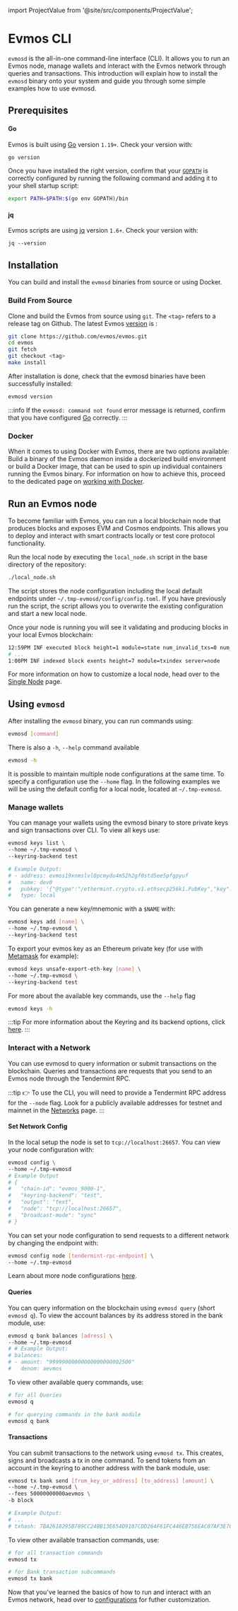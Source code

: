 import ProjectValue from '@site/src/components/ProjectValue';

# Evmos CLI

`evmosd` is the all-in-one command-line interface (CLI). It allows you to run an Evmos node, manage wallets and interact
 with the Evmos network through queries and transactions. This introduction will explain how to install the `evmosd`
 binary onto your system and guide you through some simple examples how to use evmosd.

## Prerequisites

#### Go

Evmos is built using [Go](https://golang.org/dl/) version `1.19+`. Check your version with:

```bash
go version
```

Once you have installed the right version, confirm that your [`GOPATH`](https://golang.org/doc/gopath_code#GOPATH)
 is correctly configured by running the following command and adding it to your shell startup script:

```bash
export PATH=$PATH:$(go env GOPATH)/bin
```

#### jq

Evmos scripts are using [jq](https://stedolan.github.io/jq/download/) version `1.6+`. Check your version with:

```
jq --version
```

## Installation

You can build and install the `evmosd` binaries from source or using Docker.

### Build From Source

Clone and build the Evmos from source using `git`. The `<tag>` refers to a release tag on Github. The latest Evmos
 [version](https://github.com/evmos/evmos/releases) is <ProjectValue keyword='latest_version'/>:

```bash
git clone https://github.com/evmos/evmos.git
cd evmos
git fetch
git checkout <tag>
make install
```

After installation is done, check that the evmosd binaries have been successfully installed:

```bash
evmosd version
```

:::info
If the `evmosd: command not found` error message is returned, confirm that you have configured [Go](#go) correctly.
:::

### Docker

When it comes to using Docker with Evmos, there are two options available:
Build a binary of the Evmos daemon inside a dockerized build environment
or build a Docker image, that can be used to spin up individual containers running the Evmos binary.
For information on how to achieve this,
proceed to the dedicated page on [working with Docker](./docker-build.md).

## Run an Evmos node

To become familiar with Evmos, you can run a local blockchain node that produces blocks and exposes EVM and Cosmos
endpoints. This allows you to deploy and interact with smart contracts locally or test core protocol functionality.

Run the local node by executing the `local_node.sh` script in the base directory of the repository:

```bash
./local_node.sh
```

The script stores the node configuration including the local default endpoints under `~/.tmp-evmosd/config/config.toml`.
If you have previously run the script, the script allows you to overwrite the existing configuration and start a new
local node.

Once your node is running you will see it validating and producing blocks in your local Evmos blockchain:

```bash
12:59PM INF executed block height=1 module=state num_invalid_txs=0 num_valid_txs=0 server=node
# ...
1:00PM INF indexed block exents height=7 module=txindex server=node
```

For more information on how to customize a local node,
head over to the [Single Node](single-node.md) page.

## Using `evmosd`

After installing the `evmosd` binary, you can run commands using:

```bash
evmosd [command]
```

There is also a `-h`, `--help` command available

```bash
evmosd -h
```

It is possible to maintain multiple node configurations at the same time. To specify a configuration use the `--home`
flag. In the following examples we will be using the default config for a local node, located at `~/.tmp-evmosd`.

### Manage wallets

You can manage your wallets using the evmosd binary to store private keys and sign transactions over CLI. To view all
keys use:

```bash
evmosd keys list \
--home ~/.tmp-evmosd \
--keyring-backend test

# Example Output:
# - address: evmos19xnmslvl0pcmydu4m52h2gf0std5ee5pfgpyuf
#   name: dev0
#   pubkey: '{"@type":"/ethermint.crypto.v1.ethsecp256k1.PubKey","key":"AzKouyoUL0UUS1qRUZdqyVsTPkCAFWwxx3+BTOw36nKp"}'
#   type: local
```

You can generate a new key/mnemonic with a `$NAME` with:

```bash
evmosd keys add [name] \
--home ~/.tmp-evmosd \
--keyring-backend test
```

To export your evmos key as an Ethereum private key (for use with [Metamask](./../../../use/connect-your-wallet/metamask)
 for example):

```bash
evmosd keys unsafe-export-eth-key [name] \
--home ~/.tmp-evmosd \
--keyring-backend test
```

For more about the available key commands, use the `--help` flag

```bash
evmosd keys -h
```

:::tip
For more information about the Keyring and its backend options, click [here](../concepts/keyring.md).
:::

### Interact with a Network

You can use evmosd to query information or submit transactions on the blockchain. Queries and transactions are requests
 that you send to an Evmos node through the Tendermint RPC.

:::tip
👉 To use the CLI, you will need to provide a Tendermint RPC address for the `--node` flag.
Look for a publicly available addresses for testnet and mainnet in the [Networks](./../../develop/api/networks) page.
:::

#### Set Network Config

In the local setup the node is set to `tcp://localhost:26657`. You can view your node configuration with:

```bash
evmosd config \
--home ~/.tmp-evmosd
# Example Output
# {
# 	"chain-id": "evmos_9000-1",
# 	"keyring-backend": "test",
# 	"output": "text",
# 	"node": "tcp://localhost:26657",
# 	"broadcast-mode": "sync"
# }
```

You can set your node configuration to send requests to a different network by changing the endpoint with:

```bash
evmosd config node [tendermint-rpc-endpoint] \
--home ~/.tmp-evmosd
```

Learn about more node configurations [here](configuration.mdx).

#### Queries

You can query information on the blockchain using `evmosd query` (short `evmosd q`). To view the account balances by its
 address stored in the bank module, use:

```bash
evmosd q bank balances [adress] \
--home ~/.tmp-evmosd
# # Example Output:
# balances:
# - amount: "99999000000000000000002500"
#   denom: aevmos
```

To view other available query commands, use:

```bash
# for all Queries
evmosd q

# for querying commands in the bank module
evmosd q bank
```

#### Transactions

You can submit transactions to the network using `evmosd tx`. This creates, signs and broadcasts a tx in one command. To
 send tokens from an account in the keyring to another address with the bank module, use:

```bash
evmosd tx bank send [from_key_or_address] [to_address] [amount] \
--home ~/.tmp-evmosd \
--fees 50000000000aevmos \
-b block

# Example Output:
# ...
# txhash: 7BA2618295B789CC24BB13E654D9187CDD264F61FC446EB756EAC07AF3E7C40A
```

To view other available transaction commands, use:

```bash
# for all transaction commands
evmosd tx

# for Bank transaction subcommands
evmosd tx bank
```

Now that you've learned the basics of how to run and interact with an Evmos network,
head over to [configurations](configuration.mdx) for futher customization.
